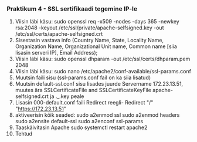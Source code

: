 ### Praktikum 4 - SSL sertifikaadi tegemine IP-le

1. Viisin läbi käsu: sudo openssl req -x509 -nodes -days 365 -newkey rsa:2048 -keyout /etc/ssl/private/apache-selfsigned.key -out /etc/ssl/certs/apache-selfsigned.crt
2. Sisestasin vastava info (Country Name, State, Locality Name, Organization Name, Organizational Unit name, Common name [siia lisasin serveri IP], Email Address);
3. Viisin läbi käsu: sudo openssl dhparam -out /etc/ssl/certs/dhparam.pem 2048
4. Viisin läbi käsu: sudo nano /etc/apache2/conf-available/ssl-params.conf
5. Muutsin faili sisu (ssl-params.conf fail on ka siia lisatud)
6. Muutsin default-ssl.conf sisu lisades juurde Servername 172.23.13.51, muutes ära SSLCertificateFile and SSLCertificateKeyFile apache-selfsigned.crt ja ._.key peale
7. Lisasin 000-default.conf faili Redirect reegli- Redirect "/" "https://172.23.13.51"
8. aktiveerisin kõik seaded: sudo a2enmod ssl
sudo a2enmod headers sudo a2ensite default-ssl sudo a2enconf ssl-params
9. Taaskäivitasin Apache sudo systemctl restart apache2
10. Tehtud
